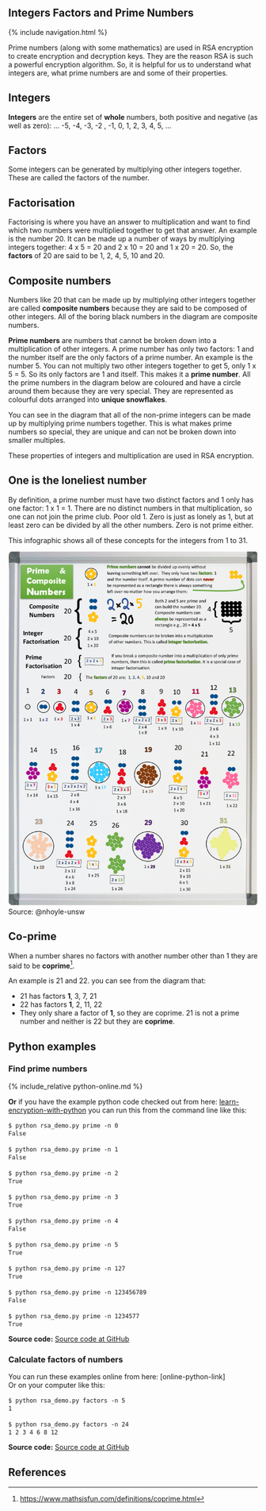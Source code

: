 ## Integers Factors and Prime Numbers

{% include navigation.html %}

Prime numbers (along with some mathematics) are used in RSA encryption to create encryption and decryption keys. They are the reason RSA is such a powerful encryption algorithm. So, it is helpful for us to understand what integers are, what prime numbers are and some of their properties.

## Integers

**Integers** are the entire set of **whole** numbers, both positive and negative (as well as zero): ... -5, -4, -3, -2 , -1, 0, 1, 2, 3, 4, 5, ...

## Factors

Some integers can be generated by multiplying other integers together. These are called the factors of the number.

## Factorisation

Factorising is where you have an answer to multiplication and want to find which two numbers were multiplied together to get that answer. An example is the number 20. It can be made up a number of ways by multiplying integers together: 4 x 5 = 20 and 2 x 10 = 20 and 1 x 20 = 20. So, the **factors** of 20 are said to be 1, 2, 4, 5, 10 and 20.

## Composite numbers

Numbers like 20 that can be made up by multiplying other integers together are called **composite numbers** because they are said to be composed of other integers. All of the boring black numbers in the diagram are composite numbers.

**Prime numbers** are numbers that cannot be broken down into a multiplication of other integers. A prime number has only two factors: 1 and the number itself are the only factors of a prime number. An example is the number 5. You can not multiply two other integers together to get 5, only 1 x 5 = 5. So its only factors are 1 and itself. This makes it a **prime number**. All the prime numbers in the diagram below are coloured and have a circle around them because they are very special. They are represented as colourful dots arranged into **unique snowflakes**.

You can see in the diagram that all of the non-prime integers can be made up by multiplying prime numbers together. This is what makes prime numbers so special, they are unique and can not be broken down into smaller multiples.

These properties of integers and multiplication are used in RSA encryption.

## One is the loneliest number

By definition, a prime number must have two distinct factors and 1 only has one factor: 1 x 1 = 1. There are no distinct numbers in that multiplication, so one can not join the prime club. Poor old 1. Zero is just as lonely as 1, but at least zero can be divided by all the other numbers. Zero is not prime either.

This infographic shows all of these concepts for the integers from 1 to 31.

![Integers, Factoring and Prime Numbers](./images/prime-factors.png)
Source: @nhoyle-unsw

## Co-prime

When a number shares no factors with another number other than 1 they are said to be **coprime**[^1].

An example is 21 and 22. you can see from the diagram that:

- 21 has factors **1**, 3, 7, 21
- 22 has factors **1**, 2, 11, 22
- They only share a factor of **1**, so they are coprime.
  21 is not a prime number and neither is 22 but they are **coprime**.

## Python examples

### Find prime numbers

{% include_relative python-online.md %}

**Or** if you have the example python code checked out from here: [learn-encryption-with-python](https://github.com/nhoyle-unsw/learn-encryption-with-python/) you can run this from the command line like this:

```console
$ python rsa_demo.py prime -n 0
False

$ python rsa_demo.py prime -n 1
False

$ python rsa_demo.py prime -n 2
True

$ python rsa_demo.py prime -n 3
True

$ python rsa_demo.py prime -n 4
False

$ python rsa_demo.py prime -n 5
True

$ python rsa_demo.py prime -n 127
True

$ python rsa_demo.py prime -n 123456789
False

$ python rsa_demo.py prime -n 1234577
True

```

**Source code:** [Source code at GitHub](https://github.com/nhoyle-unsw/learn-encryption-with-python/blob/main/primes.py#L8)

### Calculate factors of numbers

You can run these examples online from here: [online-python-link]  
Or on your computer like this:

```console
$ python rsa_demo.py factors -n 5
1

$ python rsa_demo.py factors -n 24
1 2 3 4 6 8 12
```

**Source code:** [Source code at GitHub](https://github.com/nhoyle-unsw/learn-encryption-with-python/blob/main/factors.py#L36)

## References

[^1]: <https://www.mathsisfun.com/definitions/coprime.html>
